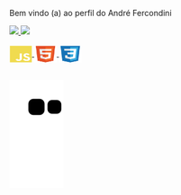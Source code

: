 Bem vindo (a) ao perfil do André Fercondini
<div>
  <a href="https://github.com/Andre-Fercondini">
  <img height="180em" src="https://github-readme-stats.vercel.app/api?username=andre-fercondini&show_icons=true&theme=tokyonight&include_all_commits=true&count_private=true"/>
  <img height="180em" src="https://github-readme-stats.vercel.app/api/top-langs/?username=devemdobro&layout=compact&langs_count=6&theme=tokyonight"/>
</div>
<div style="display: inline_block"><br>
  <img align="center" alt="Js" height="30" width="40" src="https://raw.githubusercontent.com/devicons/devicon/master/icons/javascript/javascript-plain.svg">
  <img align="center" alt="HTML" height="30" width="40" src="https://raw.githubusercontent.com/devicons/devicon/master/icons/html5/html5-original.svg">
  <img align="center" alt="CSS" height="30" width="40" src="https://raw.githubusercontent.com/devicons/devicon/master/icons/css3/css3-original.svg">
</div>
 
 <br>

 
<div> 
   
 
  ![Snake animation](https://github.com/Andre-Fercondini/Andre-Fercondini/blob/output/github-contribution-grid-snake.svg)

</div>
